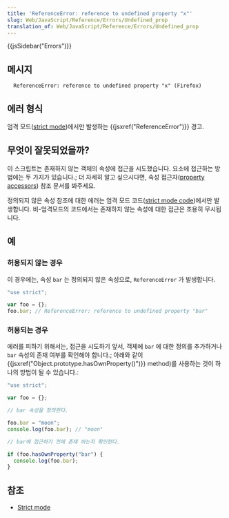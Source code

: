 ```yaml
---
title: 'ReferenceError: reference to undefined property "x"'
slug: Web/JavaScript/Reference/Errors/Undefined_prop
translation_of: Web/JavaScript/Reference/Errors/Undefined_prop
---
```

{{jsSidebar("Errors")}}

## 메시지

```
  ReferenceError: reference to undefined property "x" (Firefox)
```

## 에러 형식

엄격 모드([strict mode](/en-US/docs/Web/JavaScript/Reference/Strict_mode))에서만 발생하는 {{jsxref("ReferenceError")}} 경고.

## 무엇이 잘못되었을까?

이 스크립트는 존재하지 않는 객체의 속성에 접근을 시도했습니다. 요소에 접근하는 방법에는 두 가지가 있습니다.; 더 자세히 알고 싶으시다면, 속성 접근자([property accessors](/en-US/docs/Web/JavaScript/Reference/Operators/Property_Accessors)) 참조 문서를 봐주세요.

정의되지 않은 속성 참조에 대한 에러는 엄격 모드 코드([strict mode code](/en-US/docs/Web/JavaScript/Reference/Strict_mode))에서만 발생합니다. 비-엄격모드의 코드에서는 존재하지 않는 속성에 대한 접근은 조용히 무시됩니다.

## 예

### 허용되지 않는 경우

이 경우에는, 속성 `bar` 는 정의되지 않은 속성으로, `ReferenceError` 가 발생합니다.

```js example-bad
"use strict";

var foo = {};
foo.bar; // ReferenceError: reference to undefined property "bar"
```

### 허용되는 경우

에러를 피하기 위해서는, 접근을 시도하기 앞서, 객체에 `bar` 에 대한 정의를 추가하거나 `bar` 속성의 존재 여부를 확인해야 합니다.; 아래와 같이 {{jsxref("Object.prototype.hasOwnProperty()")}} method)를 사용하는 것이 하나의 방법이 될 수 있습니다.:

```js example-good
"use strict";

var foo = {};

// bar 속성을 정의한다.

foo.bar = "moon";
console.log(foo.bar); // "moon"

// bar에 접근하기 전에 존재 하는지 확인한다.

if (foo.hasOwnProperty("bar") {
  console.log(foo.bar);
}
```

## 참조

- [Strict mode](/en-US/docs/Web/JavaScript/Reference/Strict_mode)
